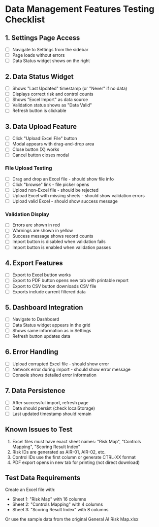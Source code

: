 # Data Management Features Testing Checklist

## 1. Settings Page Access
- [ ] Navigate to Settings from the sidebar
- [ ] Page loads without errors
- [ ] Data Status widget shows on the right

## 2. Data Status Widget
- [ ] Shows "Last Updated" timestamp (or "Never" if no data)
- [ ] Displays correct risk and control counts
- [ ] Shows "Excel Import" as data source
- [ ] Validation status shows as "Data Valid"
- [ ] Refresh button is clickable

## 3. Data Upload Feature
- [ ] Click "Upload Excel File" button
- [ ] Modal appears with drag-and-drop area
- [ ] Close button (X) works
- [ ] Cancel button closes modal

### File Upload Testing
- [ ] Drag and drop an Excel file - should show file info
- [ ] Click "browse" link - file picker opens
- [ ] Upload non-Excel file - should be rejected
- [ ] Upload Excel with missing sheets - should show validation errors
- [ ] Upload valid Excel - should show success message

### Validation Display
- [ ] Errors are shown in red
- [ ] Warnings are shown in yellow
- [ ] Success message shows record counts
- [ ] Import button is disabled when validation fails
- [ ] Import button is enabled when validation passes

## 4. Export Features
- [ ] Export to Excel button works
- [ ] Export to PDF button opens new tab with printable report
- [ ] Export to CSV button downloads CSV file
- [ ] Exports include current filtered data

## 5. Dashboard Integration
- [ ] Navigate to Dashboard
- [ ] Data Status widget appears in the grid
- [ ] Shows same information as in Settings
- [ ] Refresh button updates data

## 6. Error Handling
- [ ] Upload corrupted Excel file - should show error
- [ ] Network error during import - should show error message
- [ ] Console shows detailed error information

## 7. Data Persistence
- [ ] After successful import, refresh page
- [ ] Data should persist (check localStorage)
- [ ] Last updated timestamp should remain

## Known Issues to Test
1. Excel files must have exact sheet names: "Risk Map", "Controls Mapping", "Scoring Result Index"
2. Risk IDs are generated as AIR-01, AIR-02, etc.
3. Control IDs use the first column or generate CTRL-XX format
4. PDF export opens in new tab for printing (not direct download)

## Test Data Requirements
Create an Excel file with:
- Sheet 1: "Risk Map" with 16 columns
- Sheet 2: "Controls Mapping" with 4 columns  
- Sheet 3: "Scoring Result Index" with 8 columns

Or use the sample data from the original General AI Risk Map.xlsx